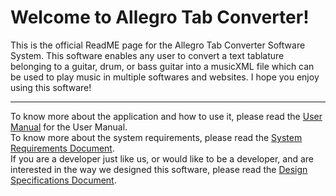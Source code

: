 # Welcome to Allegro Tab Converter!

This is the official ReadME page for the Allegro Tab Converter Software System. This software enables any user to convert a text tablature belonging to a guitar, drum, or bass guitar into a musicXML file which can be used to play music in multiple softwares and websites. I hope you enjoy using this software!

****

To know more about the application and how to use it, please read the [User Manual](https://github.com/RafaelDolores/EECS2311_GROUP5_TAB_TO_MUSICXML/wiki/User-Manual) for the User Manual. <br /> 
To know more about the system requirements, please read the [System Requirements Document](https://github.com/RafaelDolores/EECS2311_GROUP5_TAB_TO_MUSICXML/wiki/System-Requirements-Specification). <br />
If you are a developer just like us, or would like to be a developer, and are interested in the way we designed this software, please read the [Design Specifications Document](https://github.com/RafaelDolores/EECS2311_GROUP5_TAB_TO_MUSICXML/wiki/Design-Specifications).
